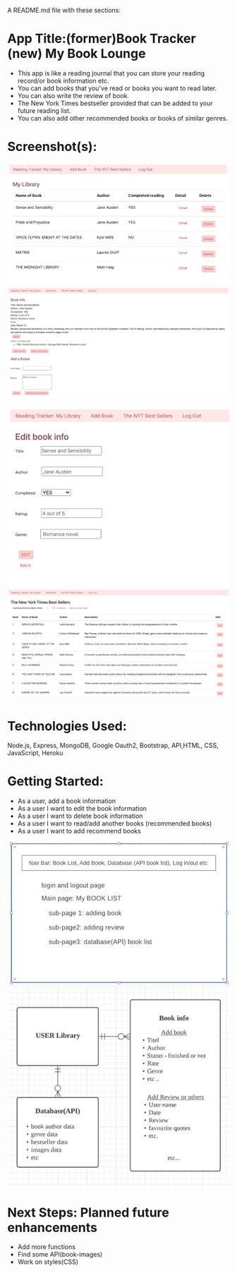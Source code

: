 A README.md file with these sections:

# App Title:(former)Book Tracker (new) My Book Lounge

- This app is like a reading journal that you can store your reading record/or book information etc.
- You can add books that you've read or books you want to read later.
- You can also write the review of book.
- The New York Times bestseller provided that can be added to your future reading list.
- You can also add other recommended books or books of similar genres.

# Screenshot(s):

![main page](img/mainpage.png)
![detail page](img/detail-book-info-add-review.png)
![edit book](img/edit-book-info.png)
![bestseller](img/bestseller.png)

# Technologies Used:

Node.js, Express, MongoDB, Google Oauth2, Bootstrap, API,HTML, CSS, JavaScript, Heroku

# Getting Started:

- As a user, add a book information
- As a user I want to edit the book information
- As a user I want to delete book information
- As a user I want to read/add another books (recommended books)
- As a user I want to add recommend books

![wireframe](img/wireframe.png)
![ERD](img/ERD.png)

# Next Steps: Planned future enhancements

- Add more functions
- Find some API(book-images)
- Work on styles(CSS)
